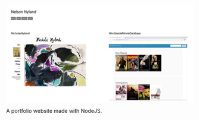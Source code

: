 [![PortfolioWebsite Image](public/img/portfolio.jpg)](http://www.nelsonnyland.com)

A portfolio website made with NodeJS.
